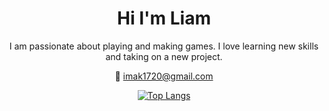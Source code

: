 <center><h1>Hi I'm Liam</h1>
<p>I am passionate about playing and making games. I love learning new skills and taking on a new project.
<br>
<center>

<!--[Email Me](mailto:iamk1720@gmail.com)-->

:email: imak1720@gmail.com
</center>
</p>

[![Top Langs](https://github-readme-stats.vercel.app/api/top-langs/?username=ib0nk1b0)](https://github.com/anuraghazra/github-readme-stats)
